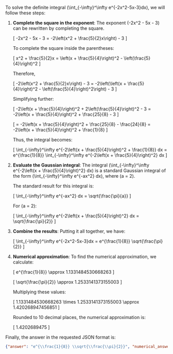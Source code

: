 To solve the definite integral \(\int_{-\infty}^\infty e^{-2x^2-5x-3}dx\), we will follow these steps:

1. **Complete the square in the exponent**:
   The exponent \(-2x^2 - 5x - 3\) can be rewritten by completing the square.

   \[
   -2x^2 - 5x - 3 = -2\left(x^2 + \frac{5}{2}x\right) - 3
   \]

   To complete the square inside the parentheses:

   \[
   x^2 + \frac{5}{2}x = \left(x + \frac{5}{4}\right)^2 - \left(\frac{5}{4}\right)^2
   \]

   Therefore,

   \[
   -2\left(x^2 + \frac{5}{2}x\right) - 3 = -2\left(\left(x + \frac{5}{4}\right)^2 - \left(\frac{5}{4}\right)^2\right) - 3
   \]

   Simplifying further:

   \[
   -2\left(x + \frac{5}{4}\right)^2 + 2\left(\frac{5}{4}\right)^2 - 3 = -2\left(x + \frac{5}{4}\right)^2 + \frac{25}{8} - 3
   \]

   \[
   = -2\left(x + \frac{5}{4}\right)^2 + \frac{25}{8} - \frac{24}{8} = -2\left(x + \frac{5}{4}\right)^2 + \frac{1}{8}
   \]

   Thus, the integral becomes:

   \[
   \int_{-\infty}^\infty e^{-2\left(x + \frac{5}{4}\right)^2 + \frac{1}{8}} dx = e^{\frac{1}{8}} \int_{-\infty}^\infty e^{-2\left(x + \frac{5}{4}\right)^2} dx
   \]

2. **Evaluate the Gaussian integral**:
   The integral \(\int_{-\infty}^\infty e^{-2\left(x + \frac{5}{4}\right)^2} dx\) is a standard Gaussian integral of the form \(\int_{-\infty}^\infty e^{-ax^2} dx\), where \(a = 2\).

   The standard result for this integral is:

   \[
   \int_{-\infty}^\infty e^{-ax^2} dx = \sqrt{\frac{\pi}{a}}
   \]

   For \(a = 2\):

   \[
   \int_{-\infty}^\infty e^{-2\left(x + \frac{5}{4}\right)^2} dx = \sqrt{\frac{\pi}{2}}
   \]

3. **Combine the results**:
   Putting it all together, we have:

   \[
   \int_{-\infty}^\infty e^{-2x^2-5x-3}dx = e^{\frac{1}{8}} \sqrt{\frac{\pi}{2}}
   \]

4. **Numerical approximation**:
   To find the numerical approximation, we calculate:

   \[
   e^{\frac{1}{8}} \approx 1.1331484530668263
   \]

   \[
   \sqrt{\frac{\pi}{2}} \approx 1.2533141373155003
   \]

   Multiplying these values:

   \[
   1.1331484530668263 \times 1.2533141373155003 \approx 1.420268947456851
   \]

   Rounded to 10 decimal places, the numerical approximation is:

   \[
   1.4202689475
   \]

Finally, the answer in the requested JSON format is:

```json
{"answer": "e^{\\frac{1}{8}} \\sqrt{\\frac{\\pi}{2}}", "numerical_answer": "1.4202689475"}
```